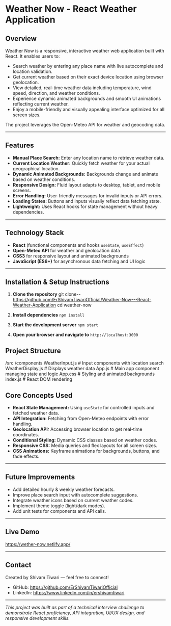 # Weather Now - React Weather Application

## Overview

Weather Now is a responsive, interactive weather web application built with React. It enables users to:

- Search weather by entering any place name with live autocomplete and location validation.
- Get current weather based on their exact device location using browser geolocation.
- View detailed, real-time weather data including temperature, wind speed, direction, and weather conditions.
- Experience dynamic animated backgrounds and smooth UI animations reflecting current weather.
- Enjoy a mobile-friendly and visually appealing interface optimized for all screen sizes.

The project leverages the Open-Meteo API for weather and geocoding data.

---

## Features

- **Manual Place Search:** Enter any location name to retrieve weather data.
- **Current Location Weather:** Quickly fetch weather for your actual geographical location.
- **Dynamic Animated Backgrounds:** Backgrounds change and animate based on weather conditions.
- **Responsive Design:** Fluid layout adapts to desktop, tablet, and mobile screens.
- **Error Handling:** User-friendly messages for invalid inputs or API errors.
- **Loading States:** Buttons and inputs visually reflect data fetching state.
- **Lightweight:** Uses React hooks for state management without heavy dependencies.

---

## Technology Stack

- **React** (functional components and hooks `useState`, `useEffect`)
- **Open-Meteo API** for weather and geolocation data
- **CSS3** for responsive layout and animated backgrounds
- **JavaScript (ES6+)** for asynchronous data fetching and UI logic

---

## Installation & Setup Instructions

1. **Clone the repository**
git clone-- https://github.com/ErShivamTiwariOfficial/Weather-Now---React-Weather-Application
cd weather-now


2. **Install dependencies**
        `npm install`


3. **Start the development server**
        `npm start`


4. **Open your browser and navigate to** 
        `http://localhost:3000`


## Project Structure

/src
/components
WeatherInput.js # Input components with location search
WeatherDisplay.js # Displays weather data
App.js # Main app component managing state and logic
App.css # Styling and animated backgrounds
index.js # React DOM rendering


## Core Concepts Used

- **React State Management:** Using `useState` for controlled inputs and fetched weather data.
- **API Integration:** Fetching from Open-Meteo endpoints with error handling.
- **Geolocation API:** Accessing browser location to get real-time coordinates.
- **Conditional Styling:** Dynamic CSS classes based on weather codes.
- **Responsive CSS:** Media queries and flex layouts for all screen sizes.
- **CSS Animations:** Keyframe animations for backgrounds, buttons, and fade effects.

---

## Future Improvements

- Add detailed hourly & weekly weather forecasts.
- Improve place search input with autocomplete suggestions.
- Integrate weather icons based on current weather codes.
- Implement theme toggle (light/dark modes).
- Add unit tests for components and API calls.

---

## Live Demo

https://wether-now.netlify.app/

---

## Contact

Created by Shivam Tiwari — feel free to connect!

- GitHub: https://github.com/ErShivamTiwariOfficial
- LinkedIn: https://www.linkedin.com/in/ershivamtiwari

---

*This project was built as part of a technical interview challenge to demonstrate React proficiency, API integration, UI/UX design, and responsive development skills.*
